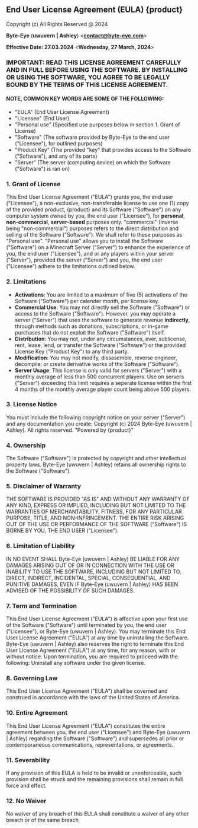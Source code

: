 ## End User License Agreement (EULA) {product}

Copyright (c) All Rights Reserved @ 2024

**Byte-Eye** (**uwuvern | Ashley**) <**contact@byte-eye.com**> 

**Effective Date: 27.03.2024** <**Wednesday, 27 March, 2024**>

### IMPORTANT: READ THIS LICENSE AGREEMENT CAREFULLY AND IN FULL BEFORE USING THE SOFTWARE. BY INSTALLING OR USING THE SOFTWARE, YOU AGREE TO BE LEGALLY BOUND BY THE TERMS OF THIS LICENSE AGREEMENT.

#### NOTE, COMMON KEY WORDS ARE SOME OF THE FOLLOWING:
- "EULA"         (End User License Agreement)
- "Licensee"     (End User)
- "Personal use" (Specified use purposes below in section 1. Grant of License)
- "Software"     (The software provided by Byte-Eye to the end user ("Licensee"), for outlined purposes)
- "Product Key"  (The provided "key" that provides access to the Software ("Software"), and any of its parts)
- "Server"       (The server (computing device) on which the Software ("Software") is ran on)

### 1. Grant of License
This End User License Agreement ("EULA") grants you, the end user ("Licensee"), a non-exclusive, non-transferable license to use one (1) copy of the provided product, {product} and its Software ("Software") on any computer system owned by you, the end user ("Licensee"), for **personal**, **non-commercial**, **server-based** purposes only. "commercial" (Inverse being "non-commercial") purposes refers to the direct distribution and selling of the Software ("Software"). We shall refer to these purposes as "Personal use". "Personal use" allows you to install the Software ("Software") on a Minecraft Server ("Server") to enhance the experience of you, the end user ("Licensee"), and or any players within your server ("Server"), provided the server ("Server") and you, the end user ("Licensee") adhere to the limitations outlined below.

### 2. Limitations
* **Activations**: You are limited to a maximum of five (5) activations of the Software ("Software") per calender month, per license key.
* **Commercial Use**: You may not directly sell the Software ("Software") or access to the Software ("Software"). However, you may operate a server ("Server") that uses the software to generate revenue **indirectly**, through methods such as donations, subscriptions, or in-game purchases that do not exploit the Software ("Software") itself.
* **Distribution**: You may not, under any circumstances, ever, sublicense, rent, lease, lend, or transfer the Software ("Software") or the provided License Key ("Product Key") to any third party.
* **Modification**: You may not modify, dissasemble, reverse engineer, decompile, or create derivative works of the Software ("Software").
* **Server Usage**: This license is only valid for servers ("Server") with a monthly average of less than 500 concurrent players. Use on servers ("Server") exceeding this limit requires a seperate license within the first 4 months of the monthly average player count being above 500 players.

### 3. License Notice
You must include the following copyright notice on your server ("Server") and any documentation you create:
  Copyright (c) 2024 Byte-Eye (uwuvern | Ashley). All rights reserved. "Powered by {product}"

### 4. Ownership
The Software ("Software") is protected by copyright and other intellectual property laws. Byte-Eye (uwuvern | Ashley) retains all ownership rights to the Software ("Software").

### 5. Disclaimer of Warranty
THE SOFTWARE IS PROVIDED "AS IS" AND WITHOUT ANY WARRANTY OF ANY KIND, EXPRESS OR IMPLIED, INCLUDING BUT NOT LIMITED TO THE WARRANTIES OF MERCHANTABILITY, FITNESS, FOR ANY PARTICULAR PURPOSE, TITLE, AND NON-INFRINGEMENT. THE ENTIRE RISK ARISING OUT OF THE USE OR PERFORMANCE OF THE SOFTWARE ("Software") IS BORNE BY YOU, THE END USER ("Licensee").

### 6. Limitation of Liability
IN NO EVENT SHALL Byte-Eye (uwuvern | Ashley) BE LIABLE FOR ANY DAMAGES ARISING OUT OF OR IN CONNECTION WITH THE USE OR INABILITY TO USE THE SOFTWARE, INCLUDING BUT NOT LIMITED TO, DIRECT, INDIRECT, INCIDENTAL, SPECIAL, CONSEQUENTIAL, AND PUNITIVE DAMAGES, EVEN IF Byte-Eye (uwuvern | Ashley) HAS BEEN ADVISED OF THE POSSIBILITY OF SUCH DAMAGES.

### 7. Term and Termination
This End User License Agreement ("EULA") is affective upon your first use of the Software ("Software") until terminated by you, the end user ("Licensee"), or Byte-Eye (uwuvern | Ashley). You may terminate this End User License Agreement ("EULA") at any time by uninstalling the Software. Byte-Eye (uwuvern | Ashley) also reserves the right to terminate this End User License Agreement ("EULA") at any time, for any reason, with or without notice. Upon termination, you are required to proceed with the following: Uninstall any software under the given license.

### 8. Governing Law
This End User License Agreement ("EULA") shall be coverned and construed in accordance with the laws of the United States of America.

### 10. Entire Agreement
This End User License Agreement ("EULA") constitutes the entire agreement between you, the end user ("Licensee") and Byte-Eye (uwuvern | Ashley) regarding the Software ("Software") and supersedes all prior or contemporaneous communications, representations, or agreements.

### 11. Severability
If any provision of this EULA is held to be invalid or unenforceable, such provision shall be struck and the remaining provisions shall remain in full force and effect.

### 12. No Waiver
No waiver of any breach of this EULA shall constitute a waiver of any other breach or of the same breach

